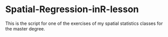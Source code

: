 # Spatial-Regression-inR-lesson
This is the script for one of the exercises of my spatial statistics classes for the master degree.

